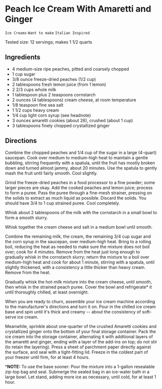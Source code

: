 # Peach Ice Cream With Amaretti and Ginger

`Ice Creams` `Want to make` `Italian Inspired`

Tested size: 12 servings; makes 1 1/2 quarts

## Ingredients

- 4 medium-size ripe peaches, pitted and coarsely chopped
- 1 cup sugar
- 3/8 ounce freeze-dried peaches (1/2 cup)
- 2 tablespoons fresh lemon juice (from 1 lemon)
- 2 2/3 cups whole milk
- 1 tablespoon plus 2 teaspoons cornstarch
- 2 ounces (4 tablespoons) cream cheese, at room temperature
- 1/8 teaspoon fine sea salt
- 1 1/2 cups heavy cream
- 1/4 cup light corn syrup (see headnote)
- 3 ounces amaretti cookies (about 26), crushed (about 1 cup)
- 3 tablespoons finely chopped crystallized ginger

## Directions

Combine the chopped peaches and 1/4 cup of the sugar in a large (4-quart) saucepan. Cook over medium to medium-high heat to maintain a gentle bubbling, stirring frequently with a spatula, until the fruit has mostly broken down and turned almost jammy, about 20 minutes. Use the spatula to gently mash the fruit until fairly smooth. Cool slightly.

Grind the freeze-dried peaches in a food processor to a fine powder; some larger pieces are okay. Add the cooked peaches and lemon juice; process to form a puree. Pass the puree through a fine-mesh strainer, pressing on the solids to extract as much liquid as possible. Discard the solids. You should have 3/4 to 1 cup strained puree. Cool completely.

Whisk about 2 tablespoons of the milk with the cornstarch in a small bowl to form a smooth slurry.

Whisk together the cream cheese and salt in a medium bowl until smooth.

Combine the remaining milk, the cream, the remaining 3/4 cup sugar and the corn syrup in the saucepan, over medium-high heat. Bring to a rolling boil, reducing the heat as needed to make sure the mixture does not boil over; cook for 4 minutes. Remove from the heat just long enough to gradually whisk in the cornstarch slurry; return the mixture to a boil over medium-high heat and cook for about 1 minute, stirring with a spatula, until slightly thickened, with a consistency a little thicker than heavy cream. Remove from the heat.

Gradually whisk the hot-milk mixture into the cream cheese, until smooth, then whisk in the strained peach puree. Cover the bowl and refrigerate* it until thoroughly chilled, at least overnight.

When you are ready to churn, assemble your ice cream machine according to the manufacturer's directions and turn it on. Pour in the chilled ice cream base and spin until it's thick and creamy -- about the consistency of soft-serve ice cream. 

Meanwhile, sprinkle about one-quarter of the crushed Amaretti cookies and crystallized ginger onto the bottom of your final storage container. Pack the ice cream into the storage container, alternating it with additional layers of the amaretti and ginger, ending with a layer of the add-ins on top; do not stir (to retain the layering). Press a sheet of parchment paper directly against the surface, and seal with a tight-fitting lid. Freeze in the coldest part of your freezer until firm, for at least 4 hours.

***NOTE:** To use the base sooner: Pour the mixture into a 1-gallon resealable zip-top bag and seal. Submerge the sealed bag in an ice-water bath in a large bowl. Let stand, adding more ice as necessary, until cold, for at least 1 hour.
